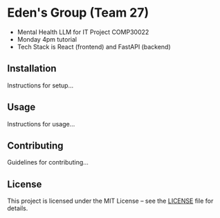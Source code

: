 # Eden's Group (Team 27) 
* Mental Health LLM for IT Project COMP30022
* Monday 4pm tutorial
* Tech Stack is React (frontend) and FastAPI (backend)

## Installation
Instructions for setup…

## Usage
Instructions for usage…

## Contributing
Guidelines for contributing…

## License
This project is licensed under the MIT License – see the [LICENSE](./LICENSE) file for details.
